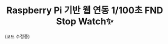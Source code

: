 <p align="center">
  <h1 align="center">Raspberry Pi 기반 웹 연동 1/100초 FND Stop Watch✨</h1>
</p>

(코드 수정중)
